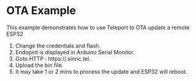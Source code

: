 # OTA Example

This example demonstrates how to use Teleport to OTA update a remote ESP32

1. Change the credentials and flash. 
2. Endopint is displayed in Arduino Serial Monitor.
3. Goto HTTP : https://<your-endpoint>.sinric.tel.
4. Upload the bin file.
5. It may take 1 or 2 mins to process the update and ESP32 will reboot.

